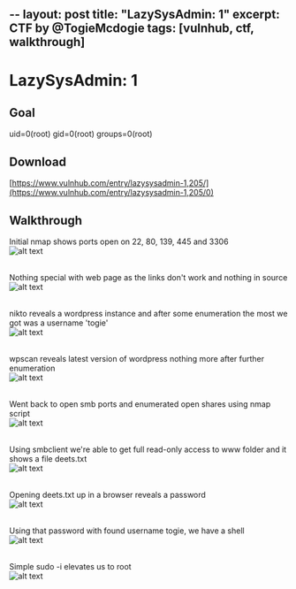 --
layout: post
title:  "LazySysAdmin: 1"
excerpt: CTF by @TogieMcdogie
tags: [vulnhub, ctf, walkthrough]
---

# LazySysAdmin: 1

## Goal
uid=0(root) gid=0(root) groups=0(root)

## Download 
[https://www.vulnhub.com/entry/lazysysadmin-1,205/](https://www.vulnhub.com/entry/lazysysadmin-1,205/0)

## Walkthrough 
Initial nmap shows ports open on 22, 80, 139, 445 and 3306
<br>![alt text](../vulnhub/2017/LazySysAdmin_1/imgs/lazy-nmap-000.png)
<br><br>

Nothing special with web page as the links don't work and nothing in source
<br>![alt text](../vulnhub/2017/LazySysAdmin_1/imgs/lazy-web-001.png)
<br><br>

nikto reveals a wordpress instance and after some enumeration the most we got was a username 'togie'
<br>![alt text](../vulnhub/2017/LazySysAdmin_1/imgs/lazy-nikto-002.png)
<br><br>

wpscan reveals latest version of wordpress nothing more after further enumeration
<br>![alt text](../vulnhub/2017/LazySysAdmin_1/imgs/lazy-wpscan-005.png)
<br><br>

Went back to open smb ports and enumerated open shares using nmap script
<br>![alt text](../vulnhub/2017/LazySysAdmin_1/imgs/lazy-smbenum-006.png)
<br><br>

Using smbclient we're able to get full read-only access to www folder and it shows a file deets.txt
<br>![alt text](../vulnhub/2017/LazySysAdmin_1/imgs/lazy-smbclient-008.png)
<br><br>

Opening deets.txt up in a browser reveals a password
<br>![alt text](../vulnhub/2017/LazySysAdmin_1/imgs/lazy-deets-009.png)
<br><br>

Using that password with found username togie, we have a shell
<br>![alt text](../vulnhub/2017/LazySysAdmin_1/imgs/lazy-togie-010.png)
<br><br>

Simple sudo -i elevates us to root
<br>![alt text](../vulnhub/2017/LazySysAdmin_1/imgs/lazy-root-011.png)
<br><br>